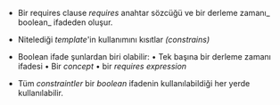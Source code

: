 * Bir requires clause _requires_ anahtar sözcüğü ve bir derleme zamanı_ boolean_ ifadeden oluşur.
* Nitelediği _template_'in kullanımını kısıtlar _(constrains)_
* Boolean ifade şunlardan biri olabilir:
  • Tek başına bir derleme zamanı ifadesi
  • Bir _concept_
  • bir _requires expression_

* Tüm _constraintler_ bir _boolean_ ifadenin kullanılabildiği  her yerde kullanılabilir.
